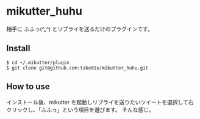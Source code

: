 mikutter_huhu
=============
相手に ふふっ(*^_^*) とリプライを送るだけのプラグインです。

Install
-------
    $ cd ~/.mikutter/plugin
    $ git clone git@github.com:take01x/mikutter_huhu.git

How to use
----------
インストール後、mikutter を起動しリプライを送りたいツイートを選択して右クリックし、「ふふっ」という項目を選びます。
そんな感じ。

